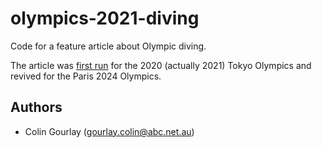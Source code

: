# olympics-2021-diving

Code for a feature article about Olympic diving.

The article was [first run](https://www.abc.net.au/news/2021-08-03/tokyo-olympics-diving-australia-test-your-score-against-a-judge/100241794) for the 2020 (actually 2021) Tokyo Olympics and revived for the Paris 2024 Olympics.

## Authors

- Colin Gourlay ([gourlay.colin@abc.net.au](mailto:gourlay.colin@abc.net.au))
